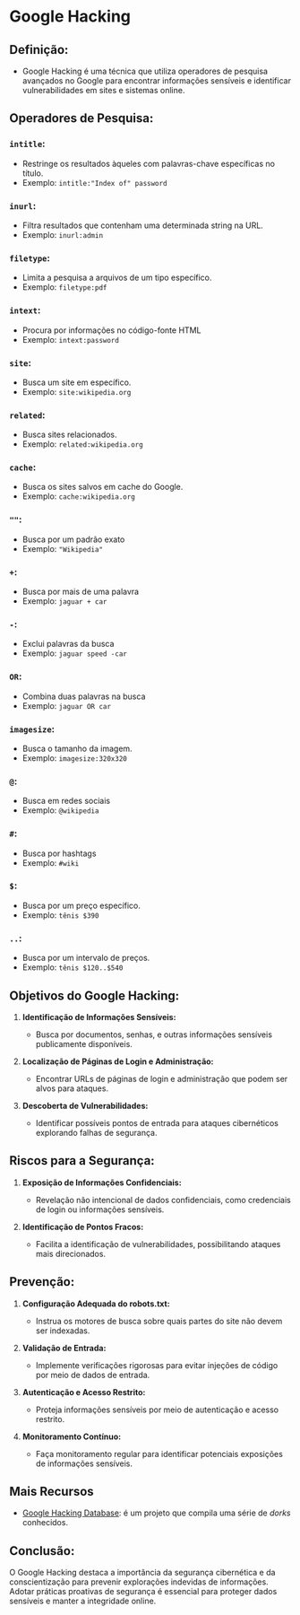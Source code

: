 # Google Hacking

## **Definição:**
- Google Hacking é uma técnica que utiliza operadores de pesquisa avançados no Google para encontrar informações sensíveis e identificar vulnerabilidades em sites e sistemas online.

## **Operadores de Pesquisa:**

### **`intitle`**: 
- Restringe os resultados àqueles com palavras-chave específicas no título.
- Exemplo: `intitle:"Index of" password`

### **`inurl`**: 
- Filtra resultados que contenham uma determinada string na URL.
- Exemplo: `inurl:admin`

### **`filetype`**: 
- Limita a pesquisa a arquivos de um tipo específico.
- Exemplo: `filetype:pdf`

###  `intext`:
- Procura por informações no código-fonte HTML
- Exemplo: `intext:password`

### `site`:
- Busca um site em específico.
- Exemplo: `site:wikipedia.org`

### `related`:
- Busca sites relacionados.
- Exemplo: `related:wikipedia.org`

### `cache`:
- Busca os sites salvos em cache do Google.
- Exemplo: `cache:wikipedia.org`

### `""`: 
- Busca por um padrão exato
- Exemplo: `"Wikipedia"`

### `+`:
- Busca por mais de uma palavra
- Exemplo: `jaguar + car`

### `-`:
- Exclui palavras da busca
- Exemplo: `jaguar speed -car`

### `OR`: 
- Combina duas palavras na busca
- Exemplo: `jaguar OR car`

### `imagesize`:
- Busca o tamanho da imagem.
- Exemplo: `imagesize:320x320`

### `@`:
- Busca em redes sociais
- Exemplo: `@wikipedia`

### `#`:
- Busca por hashtags
- Exemplo: `#wiki`

### `$`:
- Busca por um preço específico.
- Exemplo: `tênis $390`

### `..`:
- Busca por um intervalo de preços.
- Exemplo: `tênis $120..$540`


## **Objetivos do Google Hacking:**
1. **Identificação de Informações Sensíveis:**
   - Busca por documentos, senhas, e outras informações sensíveis publicamente disponíveis.

2. **Localização de Páginas de Login e Administração:**
   - Encontrar URLs de páginas de login e administração que podem ser alvos para ataques.

3. **Descoberta de Vulnerabilidades:**
   - Identificar possíveis pontos de entrada para ataques cibernéticos explorando falhas de segurança.

## **Riscos para a Segurança:**
1. **Exposição de Informações Confidenciais:**
   - Revelação não intencional de dados confidenciais, como credenciais de login ou informações sensíveis.

2. **Identificação de Pontos Fracos:**
   - Facilita a identificação de vulnerabilidades, possibilitando ataques mais direcionados.

## **Prevenção:**
1. **Configuração Adequada do robots.txt:**
   - Instrua os motores de busca sobre quais partes do site não devem ser indexadas.

2. **Validação de Entrada:**
   - Implemente verificações rigorosas para evitar injeções de código por meio de dados de entrada.

3. **Autenticação e Acesso Restrito:**
   - Proteja informações sensíveis por meio de autenticação e acesso restrito.

4. **Monitoramento Contínuo:**
   - Faça monitoramento regular para identificar potenciais exposições de informações sensíveis.

## Mais Recursos

- [Google Hacking Database](https://www.exploit-db.com/google-hacking-database): é um projeto que compila uma série de *dorks* conhecidos.

## **Conclusão:**

O Google Hacking destaca a importância da segurança cibernética e da conscientização para prevenir explorações indevidas de informações. Adotar práticas proativas de segurança é essencial para proteger dados sensíveis e manter a integridade online.